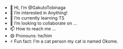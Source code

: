 - 👋 Hi, I’m @GakutoTobinaga
- 👀 I’m interested in Anything!
- 🌱 I’m currently learning TS
- 💞️ I’m looking to collaborate on ...
- 📫 How to reach me ...
- 😄 Pronouns: he/him
- ⚡ Fun fact: I'm a cat person my cat is named Okome.

<!---
GakutoTobinaga/GakutoTobinaga is a ✨ special ✨ repository because its `README.md` (this file) appears on your GitHub profile.
You can click the Preview link to take a look at your changes.
--->
